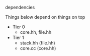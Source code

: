 dependencies

Things below depend on things on top

  * Tier 0
    * core.hh, file.hh
  * Tier 1
    * stack.hh (file.hh)
    * core.cc (core.hh)


